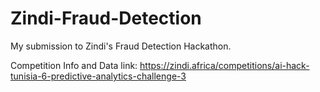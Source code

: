 # Zindi-Fraud-Detection

My submission to Zindi's Fraud Detection Hackathon. 


Competition Info and Data
link: https://zindi.africa/competitions/ai-hack-tunisia-6-predictive-analytics-challenge-3
